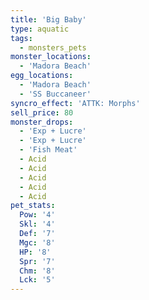 ```yaml
---
title: 'Big Baby'
type: aquatic
tags:
  - monsters_pets
monster_locations:
  - 'Madora Beach'
egg_locations:
  - 'Madora Beach'
  - 'SS Buccaneer'
syncro_effect: 'ATTK: Morphs'
sell_price: 80
monster_drops:
  - 'Exp + Lucre'
  - 'Exp + Lucre'
  - 'Fish Meat'
  - Acid
  - Acid
  - Acid
  - Acid
  - Acid
pet_stats:
  Pow: '4'
  Skl: '4'
  Def: '7'
  Mgc: '8'
  HP: '8'
  Spr: '7'
  Chm: '8'
  Lck: '5'
---
```

